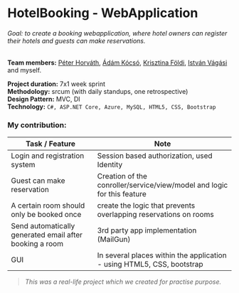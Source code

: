 # HotelBooking  - WebApplication

###### Goal: to create a booking webapplication, where hotel owners can register their hotels and guests can make reservations.

**Team members:** [Péter Horváth](https://github.com/horvpeti90), [Ádám Kócsó](https://github.com/KocsoTech), [Krisztina Földi](https://github.com/KrisztinaFoldi), [István Vágási](https://github.com/zombityu) and myself.

**Project duration:** 7x1 week sprint  
**Methodology:** srcum (with daily standups, one retrospective)  
**Design Pattern:** MVC, DI  
**Technology:** ``` C#, ASP.NET Core, Azure, MySQL, HTML5, CSS, Bootstrap ```   
  
### My contribution: 
| Task / Feature  | Note |
| ------------- | ------------- |
| Login and registration system  | Session based authorization, used Identity  |
| Guest can make reservation | Creation of the conroller/service/view/model and logic for this feature  |
| A certain room should only be booked once | create the logic that prevents overlapping reservations on rooms   |
| Send automatically generated email after booking a room | 3rd party app implementation (MailGun)  |
| GUI | In several places within the application - using HTML5, CSS, bootstrap  |

>_This was a real-life project which we created for practise purpose._
